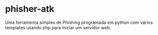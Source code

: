 # phisher-atk

Uma ferramenta simples de Phishing programada em python com vários templates usando php para iniciar um servidor web.
